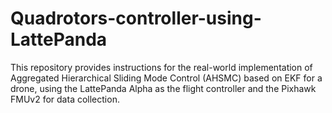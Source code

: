 # Quadrotors-controller-using-LattePanda
 This repository provides instructions for the real-world implementation of Aggregated Hierarchical Sliding Mode Control (AHSMC) based on EKF for a drone, using the LattePanda Alpha as the flight controller and the Pixhawk FMUv2 for data collection.
